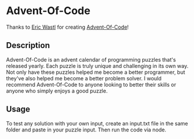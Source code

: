 # Advent-Of-Code
Thanks to [Eric Wastl](https://github.com/topaz) for creating [Advent-Of-Code](https://adventofcode.com/)!

## Description
Advent-Of-Code is an advent calendar of programming puzzles that's released yearly. Each puzzle is truly unique and challenging in its own way. Not only have these puzzles helped me become a better programmer, but they've also helped me become a better problem solver. I would recommend Advent-Of-Code to anyone looking to better their skills or anyone who simply enjoys a good puzzle.

## Usage
To test any solution with your own input, create an input.txt file in the same folder
and paste in your puzzle input. Then run the code via node.
